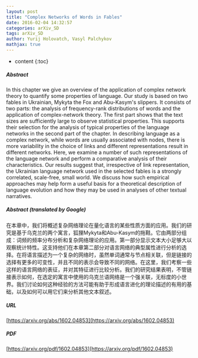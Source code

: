```yaml
---
layout: post
title: "Complex Networks of Words in Fables"
date: 2016-02-04 14:32:57
categories: arXiv_SD
tags: arXiv_SD
author: Yurij Holovatch, Vasyl Palchykov
mathjax: true
---
```


* content
{:toc}

##### Abstract
In this chapter we give an overview of the application of complex network theory to quantify some properties of language. Our study is based on two fables in Ukrainian, Mykyta the Fox and Abu-Kasym's slippers. It consists of two parts: the analysis of frequency-rank distributions of words and the application of complex-network theory. The first part shows that the text sizes are sufficiently large to observe statistical properties. This supports their selection for the analysis of typical properties of the language networks in the second part of the chapter. In describing language as a complex network, while words are usually associated with nodes, there is more variability in the choice of links and different representations result in different networks. Here, we examine a number of such representations of the language network and perform a comparative analysis of their characteristics. Our results suggest that, irrespective of link representation, the Ukrainian language network used in the selected fables is a strongly correlated, scale-free, small world. We discuss how such empirical approaches may help form a useful basis for a theoretical description of language evolution and how they may be used in analyses of other textual narratives.

##### Abstract (translated by Google)
在本章中，我们将概述复杂网络理论在量化语言的某些性质方面的应用。我们的研究是基于乌克兰的两个寓言，狐狸Mykyta和Abu-Kasym的拖鞋。它由两部分组成：词频的频率分布分析和复杂网络理论的应用。第一部分显示文本大小足够大以观察统计特性。这支持他们在本章第二部分对语言网络的典型属性进行分析的选择。在将语言描述为一个复杂的网络时，虽然单词通常与节点相关联，但是链接的选择有更多的可变性，并且不同的表示会导致不同的网络。在这里，我们考察一些这样的语言网络的表征，并对其特征进行比较分析。我们的研究结果表明，不管链接表示如何，在选定的寓言中使用的乌克兰语网络是一个强关联，无标度的小世界。我们讨论如何这种经验的方法可能有助于形成语言进化的理论描述的有用的基础，以及如何可以用它们来分析其他文本叙述。

##### URL
[https://arxiv.org/abs/1602.04853](https://arxiv.org/abs/1602.04853)

##### PDF
[https://arxiv.org/pdf/1602.04853](https://arxiv.org/pdf/1602.04853)

